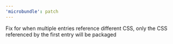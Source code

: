 ```yaml
---
'microbundle': patch
---
```


Fix for when multiple entries reference different CSS, only the CSS referenced by the first entry will be packaged
